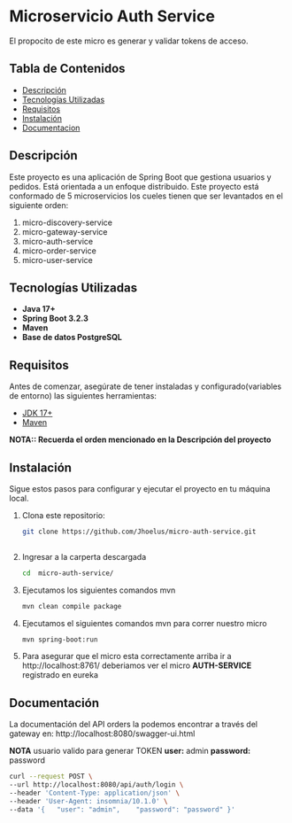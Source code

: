 # Microservicio Auth Service

El propocito de este micro es generar y validar tokens de acceso.

## Tabla de Contenidos

- [Descripción](#descripción)
- [Tecnologías Utilizadas](#tecnologías-utilizadas)
- [Requisitos](#requisitos)
- [Instalación](#instalación)
- [Documentacion](#Documentacion)

## Descripción

Este proyecto es una aplicación de Spring Boot que gestiona usuarios y pedidos.
Está orientada a un enfoque distribuido. 
Este proyecto está conformado de 5 microservicios los cueles tienen 
que ser levantados en el siguiente orden:
1. micro-discovery-service
2. micro-gateway-service
3. micro-auth-service
4. micro-order-service
5. micro-user-service

## Tecnologías Utilizadas

- **Java 17+**
- **Spring Boot 3.2.3**
- **Maven**
- **Base de datos PostgreSQL**

## Requisitos

Antes de comenzar, asegúrate de tener instaladas y configurado(variables de entorno) las siguientes herramientas:

- [JDK 17+](https://www.oracle.com/java/technologies/javase/jdk17-archive-downloads.html)
- [Maven](https://maven.apache.org/)

**NOTA:: Recuerda el orden mencionado en la Descripción del proyecto**

## Instalación

Sigue estos pasos para configurar y ejecutar el proyecto en tu máquina local.

1. Clona este repositorio:

   ```bash
   git clone https://github.com/Jhoelus/micro-auth-service.git
    
2. Ingresar a la carperta descargada
    ```bash
    cd  micro-auth-service/
   
3. Ejecutamos los siguientes comandos mvn
    ```bash
    mvn clean compile package
 
4. Ejecutamos el siguientes comandos mvn para correr nuestro micro
    ```bash
    mvn spring-boot:run
    
5. Para asegurar que el micro esta correctamente arriba ir a http://localhost:8761/
   deberiamos ver el micro **AUTH-SERVICE** registrado en eureka

## Documentación
La documentación del API orders la podemos encontrar a través del gateway en:
http://localhost:8080/swagger-ui.html

**NOTA** usuario valido para generar TOKEN
**user:** admin
**password:** password

```bash
curl --request POST \
--url http://localhost:8080/api/auth/login \
--header 'Content-Type: application/json' \
--header 'User-Agent: insomnia/10.1.0' \
--data '{ 	"user": "admin", 	"password": "password" }'
